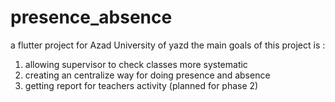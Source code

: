 # presence_absence

a flutter project for Azad University of yazd
the main goals of this project is :
1. allowing supervisor to check classes more systematic
2. creating an centralize way for doing presence and absence
3. getting report for teachers activity (planned for phase 2)